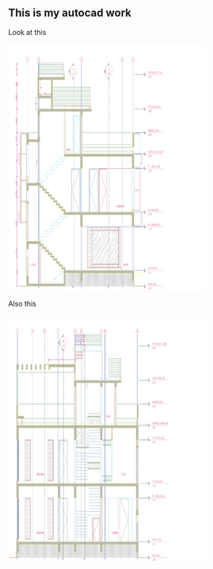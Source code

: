 ## This is my autocad work 

Look at this 


<img src="resoruces/section 2_page-0001.jpg"
     width="400" 
     height="500" />


 Also this 

 <img src= "resoruces/section 1_page-0001.jpg"
     width="400" 
     height="500" />



